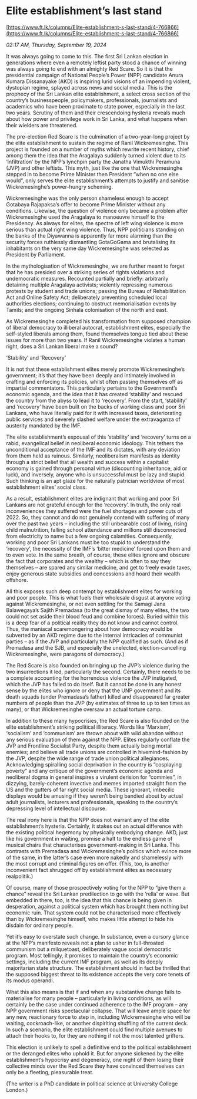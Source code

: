 # Elite establishment’s last stand

[https://www.ft.lk/columns/Elite-establishment-s-last-stand/4-766866](https://www.ft.lk/columns/Elite-establishment-s-last-stand/4-766866)

*02:17 AM, Thursday, September 19, 2024*

It was always going to come to this. The first Sri Lankan election in generations where even a remotely leftist party stood a chance of winning was always going to end with an almighty Red Scare. So it is that the presidential campaign of National People’s Power (NPP) candidate Anura Kumara Dissanayake (AKD) is inspiring lurid visions of an impending violent, dystopian regime, splayed across news and social media. This is the prophecy of the Sri Lankan elite establishment, a select cross section of the country’s businesspeople, policymakers, professionals, journalists and academics who have been proximate to state power, especially in the last two years. Scrutiny of them and their crescendoing hysteria reveals much about how power and privilege work in Sri Lanka, and what happens when their wielders are threatened.

The pre-election Red Scare is the culmination of a two-year-long project by the elite establishment to sustain the regime of Ranil Wickremesinghe. This project is founded on a number of myths which rewrite recent history, chief among them the idea that the Aragalaya suddenly turned violent due to its ‘infiltration’ by the NPP’s lynchpin party the Janatha Vimukthi Peramuna (JVP) and other leftists. This myth, just like the one that Wickremesinghe stepped in to become Prime Minister then President “when no one else would”, only serves the elite establishment’s attempts to justify and sanitise Wickremesinghe’s power-hungry scheming.

Wickremesinghe was the only person shameless enough to accept Gotabaya Rajapaksa’s offer to become Prime Minister without any conditions. Likewise, the question of violence only became a problem after Wickremesinghe used the Aragalaya to manoeuvre himself to the Presidency. As always for elites, the spectre of left wing violence is more serious than actual right wing violence. Thus, NPP politicians standing on the banks of the Diyawanna is apparently far more alarming than the security forces ruthlessly dismantling GotaGoGama and brutalising its inhabitants on the very same day Wickremesinghe was selected as President by Parliament.

In the mythologisation of Wickremesinghe, we are further meant to forget that he has presided over a striking series of rights violations and undemocratic measures. Recounted partially and briefly: arbitrarily detaining multiple Aragalaya activists; violently repressing numerous protests by student and trade unions; passing the Bureau of Rehabilitation Act and Online Safety Act; deliberately preventing scheduled local authorities elections; continuing to obstruct memorialisation events by Tamils; and the ongoing Sinhala colonisation of the north and east.

As Wickremesinghe completed his transformation from supposed champion of liberal democracy to illiberal autocrat, establishment elites, especially the self-styled liberals among them, found themselves tongue tied about these issues for more than two years. If Ranil Wickremesinghe violates a human right, does a Sri Lankan liberal make a sound?

‘Stability’ and ‘Recovery’

It is not that these establishment elites merely promote Wickremesinghe’s government; it’s that they have been deeply and intimately involved in crafting and enforcing its policies, whilst often passing themselves off as impartial commentators. This particularly pertains to the Government’s economic agenda, and the idea that it has created ‘stability’ and rescued the country from the abyss to lead it to ‘recovery’. From the start, ‘stability’ and ‘recovery’ have been built on the backs of working class and poor Sri Lankans, who have literally paid for it with increased taxes, deteriorating public services and severely slashed welfare under the extravaganza of austerity mandated by the IMF.

The elite establishment’s espousal of this ‘stability’ and ‘recovery’ turns on a rabid, evangelical belief in neoliberal economic ideology. This tethers the unconditional acceptance of the IMF and its dictates, with any deviation from them held as ruinous. Similarly, neoliberalism manifests as identity through a strict belief that all wealth and success within a capitalist economy is gained through personal virtue (discounting inheritance, aid or luck), and inversely, anyone who is unsuccessful must be lazy and stupid. Such thinking is an apt glaze for the naturally patrician worldview of most establishment elites’ social class.

As a result, establishment elites are indignant that working and poor Sri Lankans are not grateful enough for the ‘recovery’. In truth, the only real inconveniences they suffered were the fuel shortages and power cuts of 2022. So, they cannot and do not genuinely contend with suffering of many over the past two years – including the still unbearable cost of living, rising child malnutrition, falling school attendance and millions still disconnected from electricity to name but a few ongoing calamities. Consequently, working and poor Sri Lankans must be too stupid to understand the ‘recovery’, the necessity of the IMF’s ‘bitter medicine’ forced upon them and to even vote. In the same breath, of course, these elites ignore and obscure the fact that corporates and the wealthy – which is often to say they themselves – are spared any similar medicine, and get to freely evade taxes, enjoy generous state subsidies and concessions and hoard their wealth offshore.

All this exposes such deep contempt by establishment elites for working and poor people. This is what fuels their wholesale disgust at anyone voting against Wickremesinghe, or not even settling for the Samagi Jana Balawegaya’s Sajith Premadasa (to the great dismay of many elites, the two could not set aside their blood feud and combine forces). Buried within this is a deep fear of a political reality they do not know and cannot control. Thus, the maniacal scaremongering about how democracy would be subverted by an AKD regime due to the internal intricacies of communist parties – as if the JVP and particularly the NPP qualified as such. (And as if Premadasa and the SJB, and especially the unelected, election-cancelling Wickremesinghe, were paragons of democracy.)

The Red Scare is also founded on bringing up the JVP’s violence during the two insurrections it led, particularly the second. Certainly, there needs to be a complete accounting for the horrendous violence the JVP instigated, which the JVP has failed to do itself. But it cannot be done in any honest sense by the elites who ignore or deny that the UNP government and its death squads (under Premadasa’s father) killed and disappeared far greater numbers of people than the JVP (by estimates of three to up to ten times as many), or that Wickremesinghe oversaw an actual torture camp.

In addition to these many hypocrisies, the Red Scare is also founded on the elite establishment’s striking political illiteracy. Words like ‘Marxism’, ‘socialism’ and ‘communism’ are thrown about with wild abandon without any serious evaluation of them against the NPP. Elites regularly conflate the JVP and Frontline Socialist Party, despite them actually being mortal enemies; and believe all trade unions are controlled in hivemind-fashion by the JVP, despite the wide range of trade union political allegiances. Acknowledging spiralling social deprivation in the country is “cosplaying poverty” and any critique of the government’s economic agenda and neoliberal dogma in general inspires a virulent derision for “commies”, in dizzying, barely-coherent invective and memes imported straight from the US and the gutters of far right social media. These ignorant, imbecilic displays would be amusing if they weren’t being bandied about by actual adult journalists, lecturers and professionals, speaking to the country’s depressing level of intellectual discourse.

The real irony here is that the NPP does not warrant any of the elite establishment’s hysteria. Certainly, it stakes out an actual difference with the existing political hegemony by physically embodying change. AKD, just like his government in waiting, promise a halt to the endless game of musical chairs that characterises government-making in Sri Lanka. This contrasts with Premadasa and Wickremesinghe’s politics which evince more of the same, in the latter’s case even more nakedly and shamelessly with the most corrupt and criminal figures on offer. (This, too, is another inconvenient fact shrugged off by establishment elites as necessary realpolitik.)

Of course, many of those prospectively voting for the NPP to “give them a chance” reveal the Sri Lankan predilection to go with the ‘rella’ or wave. But embedded in there, too, is the idea that this chance is being given in desperation, against a political system which has brought them nothing but economic ruin. That system could not be characterised more effectively than by Wickremesinghe himself, who makes little attempt to hide his disdain for ordinary people.

Yet it’s easy to overstate such change. In substance, even a cursory glance at the NPP’s manifesto reveals not a plan to usher in full-throated communism but a milquetoast, deliberately vague social democratic program. Most tellingly, it promises to maintain the country’s economic settings, including the current IMF program, as well as its deeply majoritarian state structure. The establishment should in fact be thrilled that the supposed biggest threat to its existence accepts the very core tenets of its modus operandi.

What this also means is that if and when any substantive change fails to materialise for many people – particularly in living conditions, as will certainly be the case under continued adherence to the IMF program – any NPP government risks spectacular collapse. That will leave ample space for any new, reactionary force to step in, including Wickremesinghe who will be waiting, cockroach-like, or another dispiriting shuffling of the current deck. In such a scenario, the elite establishment could find multiple avenues to attach their hooks to, for they are nothing if not the most talented grifters.

This election is unlikely to spell a definitive end to the political establishment or the deranged elites who uphold it. But for anyone sickened by the elite establishment’s hypocrisy and degeneracy, one night of them losing their collective minds over the Red Scare they have convinced themselves can only be a fleeting, pleasurable treat.

(The writer is a PhD candidate in political science at University College London.)


